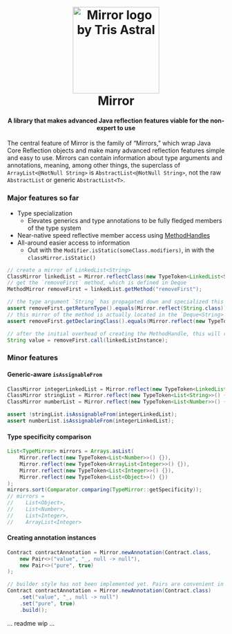 <h1 align="center">
  <br>
    <img src="https://raw.github.com/TeamWizardry/Mirror/master/logo.svg?sanitize=true" title="Mirror logo by Tris 
    Astral" width="200" height="200">
  <br>
  Mirror
  <br>
</h1>

<h4 align="center">A library that makes advanced Java reflection features viable for the non-expert to use</h4>

The central feature of Mirror is the family of “Mirrors,” which wrap Java Core Reflection objects and make many advanced
reflection features simple and easy to use. Mirrors can contain information about type arguments and annotations,
meaning, among other things, the superclass of `ArrayList<@NotNull String>` is `AbstractList<@NotNull String>`, not the 
raw `AbstractList` or generic `AbstractList<T>`.

### Major features so far
* Type specialization
  - Elevates generics and type annotations to be fully fledged members of the type system
* Near-native speed reflective member access using
[MethodHandles](https://docs.oracle.com/javase/8/docs/api/java/lang/invoke/MethodHandle.html)
* All-around easier access to information
  - Out with the `Modifier.isStatic(someClass.modifiers)`, in with the `classMirror.isStatic()`

```java
// create a mirror of LinkedList<String>
ClassMirror linkedList = Mirror.reflectClass(new TypeToken<LinkedList<String>>() {});
// get the `removeFirst` method, which is defined in Deque
MethodMirror removeFirst = linkedList.getMethod("removeFirst");

// the type argument `String` has propagated down and specialized this method's return type
assert removeFirst.getReturnType().equals(Mirror.reflect(String.class));
// this mirror of the method is actually located in the `Deque<String>` class
assert removeFirst.getDeclaringClass().equals(Mirror.reflect(new TypeToken<Deque<String>>(){}));

// after the initial overhead of creating the MethodHandle, this will run at near-native speed
String value = removeFirst.call(linkedListInstance);
```

### Minor features

#### Generic-aware `isAssignableFrom`
```java
ClassMirror integerLinkedList = Mirror.reflect(new TypeToken<LinkedList<Integer>>() {});
ClassMirror stringList = Mirror.reflect(new TypeToken<List<String>>() {});
ClassMirror numberList = Mirror.reflect(new TypeToken<List<Number>>() {});

assert !stringList.isAssignableFrom(integerLinkedList);
assert numberList.isAssignableFrom(integerLinkedList);
```

#### Type specificity comparison
```java
List<TypeMirror> mirrors = Arrays.asList(
    Mirror.reflect(new TypeToken<List<Number>>() {}),
    Mirror.reflect(new TypeToken<ArrayList<Integer>>() {}),
    Mirror.reflect(new TypeToken<List<Integer>>() {}),
    Mirror.reflect(new TypeToken<List<Object>>() {})
);
mirrors.sort(Comparator.comparing(TypeMirror::getSpecificity));
// mirrors = 
//    List<Object>,
//    List<Number>,
//    List<Integer>,
//    ArrayList<Integer>
```

#### Creating annotation instances

```java
Contract contractAnnotation = Mirror.newAnnotation(Contract.class,
    new Pair<>("value", "_, null -> null"),
    new Pair<>("pure", true)
);

// builder style has not been implemented yet. Pairs are convenient in Kotlin but not so much in Java.
Contract contractAnnotation = Mirror.newAnnotation(Contract.class)
    .set("value", "_, null -> null")
    .set("pure", true)
    .build();
```

… readme wip …
